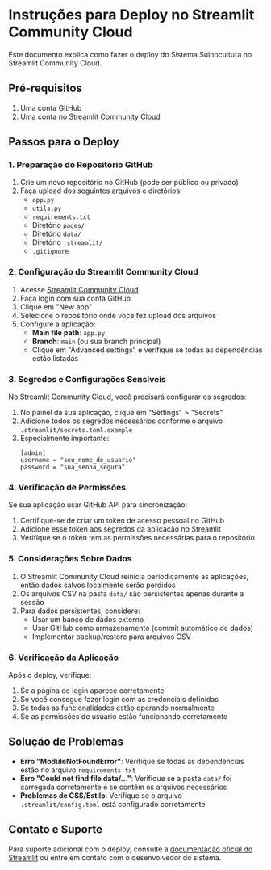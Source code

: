 # Instruções para Deploy no Streamlit Community Cloud

Este documento explica como fazer o deploy do Sistema Suinocultura no Streamlit Community Cloud.

## Pré-requisitos

1. Uma conta GitHub
2. Uma conta no [Streamlit Community Cloud](https://streamlit.io/cloud)

## Passos para o Deploy

### 1. Preparação do Repositório GitHub

1. Crie um novo repositório no GitHub (pode ser público ou privado)
2. Faça upload dos seguintes arquivos e diretórios:
   - `app.py`
   - `utils.py`
   - `requirements.txt`
   - Diretório `pages/`
   - Diretório `data/`
   - Diretório `.streamlit/`
   - `.gitignore`

### 2. Configuração do Streamlit Community Cloud

1. Acesse [Streamlit Community Cloud](https://streamlit.io/cloud)
2. Faça login com sua conta GitHub
3. Clique em "New app"
4. Selecione o repositório onde você fez upload dos arquivos
5. Configure a aplicação:
   - **Main file path**: `app.py`
   - **Branch**: `main` (ou sua branch principal)
   - Clique em "Advanced settings" e verifique se todas as dependências estão listadas

### 3. Segredos e Configurações Sensíveis

No Streamlit Community Cloud, você precisará configurar os segredos:

1. No painel da sua aplicação, clique em "Settings" > "Secrets"
2. Adicione todos os segredos necessários conforme o arquivo `.streamlit/secrets.toml.example`
3. Especialmente importante:
   ```
   [admin]
   username = "seu_nome_de_usuario"
   password = "sua_senha_segura"
   ```

### 4. Verificação de Permissões

Se sua aplicação usar GitHub API para sincronização:

1. Certifique-se de criar um token de acesso pessoal no GitHub
2. Adicione esse token aos segredos da aplicação no Streamlit
3. Verifique se o token tem as permissões necessárias para o repositório

### 5. Considerações Sobre Dados

1. O Streamlit Community Cloud reinicia periodicamente as aplicações, então dados salvos localmente serão perdidos
2. Os arquivos CSV na pasta `data/` são persistentes apenas durante a sessão
3. Para dados persistentes, considere:
   - Usar um banco de dados externo
   - Usar GitHub como armazenamento (commit automático de dados)
   - Implementar backup/restore para arquivos CSV

### 6. Verificação da Aplicação

Após o deploy, verifique:

1. Se a página de login aparece corretamente
2. Se você consegue fazer login com as credenciais definidas
3. Se todas as funcionalidades estão operando normalmente
4. Se as permissões de usuário estão funcionando corretamente

## Solução de Problemas

- **Erro "ModuleNotFoundError"**: Verifique se todas as dependências estão no arquivo `requirements.txt`
- **Erro "Could not find file data/..."**: Verifique se a pasta `data/` foi carregada corretamente e se contém os arquivos necessários
- **Problemas de CSS/Estilo**: Verifique se o arquivo `.streamlit/config.toml` está configurado corretamente

## Contato e Suporte

Para suporte adicional com o deploy, consulte a [documentação oficial do Streamlit](https://docs.streamlit.io/streamlit-community-cloud) ou entre em contato com o desenvolvedor do sistema.